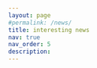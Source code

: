 ```yaml
---
layout: page
#permalink: /news/
title: interesting news
nav: true
nav_order: 5
description:
---
```

